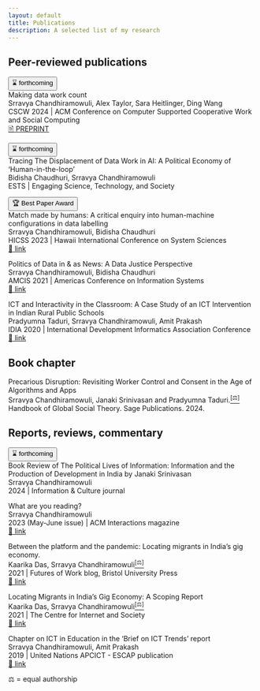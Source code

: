 ```yaml
---
layout: default
title: Publications
description: A selected list of my research
---
```


## Peer-reviewed publications

<button clas=infopill>⌛ forthcoming</button><br>
Making data work count<br>
Srravya Chandhiramowuli, Alex Taylor, Sara Heitlinger, Ding Wang<br>
CSCW 2024 | ACM Conference on Computer Supported Cooperative Work and Social Computing<br>
<a class=linkpill href="https://arxiv.org/abs/2311.18046">🗎 PREPRINT</a>
	
<button clas=infopill>⌛ forthcoming</button><br>
Tracing The Displacement of Data Work in AI: A Political Economy of ‘Human-in-the-loop’<br>
Bidisha Chaudhuri, Srravya Chandhiramowuli<br>
ESTS | Engaging Science, Technology, and Society

<button clas=infopill>🏆 Best Paper Award</button><br>
Match made by humans: A critical enquiry into human-machine configurations in data labelling<br>
Srravya Chandhiramowuli, Bidisha Chaudhuri<br>
HICSS 2023 | Hawaii International Conference on System Sciences<br>
<a class=linkpill href="https://hdl.handle.net/10125/102882">🔗 link</a>

Politics of Data in & as News: A Data Justice Perspective<br>
Srravya Chandhiramowuli, Bidisha Chaudhuri<br>
AMCIS 2021 | Americas Conference on Information Systems<br>
<a class=linkpill href="https://aisel.aisnet.org/amcis2021/global_develop/global_develop/13">🔗 link</a>

ICT and Interactivity in the Classroom: A Case Study of an ICT Intervention in Indian Rural Public Schools<br>
Pradyumna Taduri, Srravya Chandhiramowuli, Amit Prakash<br>
IDIA 2020 | International Development Informatics Association Conference<br>
<a class=linkpill href="https://doi.org/10.1007/978-3-030-52014-4_2">🔗 link</a>

## Book chapter  

Precarious Disruption: Revisiting Worker Control and Consent in the Age of Algorithms and Apps<br>
Srravya Chandhiramowuli, Janaki Srinivasan and Pradyumna Taduri.<a href="#equalauthorship"><sup>[⚖]</sup></a><br>
Handbook of Global Social Theory. Sage Publications. 2024.

## Reports, reviews, commentary   

<button clas=infopill>⌛ forthcoming</button><br>
Book Review of The Political Lives of Information: Information and the Production of Development in India by Janaki Srinivasan<br>
Srravya Chandhiramowuli<br>
2024 | Information & Culture journal<br>

What are you reading?<br>
Srravya Chandhiramowuli<br>
2023 (May-June issue) | ACM Interactions magazine<br>
<a class=linkpill href="https://interactions.acm.org/archive/view/may-june-2023/srravya-chandhiramowuli">🔗 link</a>

Between the platform and the pandemic: Locating migrants in India’s gig economy.<br>
Kaarika Das, Srravya Chandhiramowuli<a href="#equalauthorship"><sup>[⚖]</sup></a><br>
2021 | Futures of Work blog, Bristol University Press<br>
<a class=linkpill href="https://futuresofwork.co.uk/2021/03/16/caught-between-the-platform-and-the-pandemic-locating-migrants-in-indias-gig-economy/">🔗 link</a>

Locating Migrants in India’s Gig Economy: A Scoping Report<br>
Kaarika Das, Srravya Chandhiramowuli<a href="#equalauthorship"><sup>[⚖]</sup></a><br>
2021 | The Centre for Internet and Society<br>
<a class=linkpill href="https://cis-india.org/raw/locating-migrants-in-indias-gig-economy-a-scoping-report">🔗 link</a>

Chapter on ICT in Education in the ‘Brief on ICT Trends’ report<br> 
Srravya Chandhiramowuli, Amit Prakash<br>
2019 | United Nations APCICT - ESCAP publication<br>
<a class=linkpill href="https://www.unapcict.org/sites/default/files/inline-files/ICT%20TRENDS_%20ICT%20for%20Education.pdf">🔗 link</a>

<p id="equalauthorship">⚖ = equal authorship</p>
